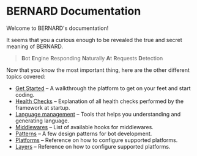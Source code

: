 BERNARD Documentation
=====================

Welcome to BERNARD's documentation!

It seems that you a curious enough to be revealed the true and secret
meaning of BERNARD.

<blockquote>
<b>B</b>ot <b>E</b>ngine <b>R</b>esponding <b>N</b>aturally <b>A</b>t <b>R</b>equests <b>D</b>etection
</blockquote>

Now that you know the most important thing, here are the other different
topics covered:

- [Get Started](./get-started/readme.md) &ndash; A walkthrough the
  platform to get on your feet and start coding.
- [Health Checks](./health_checks.md) &ndash; Explanation of all health
  checks performed by the framework at startup.
- [Language management](./lang/readme.md) &ndash; Tools that helps you
  understanding and generating language.
- [Middlewares](./middlewares.md) &ndash; List of available hooks for
  middlewares.
- [Patterns](./patterns.md) &ndash; A few design patterns for bot
  development.
- [Platforms](./platforms.md) &ndash; Reference on how to configure
  supported platforms.
- [Layers](./layers/readme.md) &ndash; Reference on how to configure
  supported platforms.
